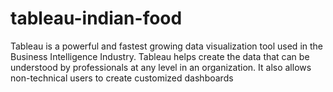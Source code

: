 # tableau-indian-food
Tableau is a powerful and fastest growing data visualization tool used in the Business Intelligence Industry. Tableau helps create the data that can be understood by professionals at any level in an organization. It also allows non-technical users to create customized dashboards
